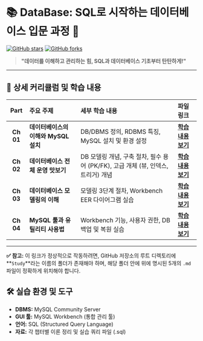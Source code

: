 # 📚 DataBase: SQL로 시작하는 데이터베이스 입문 과정 🚀

[![GitHub stars](https://img.shields.io/github/stars/parksuejin1026/DataBase?style=social)](https://github.com/parksuejin1026/DataBase/stargazers)
[![GitHub forks](https://img.shields.io/github/forks/parksuejin1026/DataBase?style=social)](https://github.com/parksuejin1026/DataBase/network/members)

> **"데이터를 이해하고 관리하는 힘, SQL과 데이터베이스 기초부터 탄탄하게!"**

---

## 📖 상세 커리큘럼 및 학습 내용

| Part | 주요 주제 | 세부 학습 내용 | 파일 링크 |
| :---: | :--- | :--- | :--- |
| **Ch 01** | **데이터베이스의 이해와 MySQL 설치** | DB/DBMS 정의, RDBMS 특징, MySQL 설치 및 환경 설정 | **[학습 내용 보기](Study/CH01.md)** |
| **Ch 02** | **데이터베이스 전체 운영 맛보기** | DB 모델링 개념, 구축 절차, 필수 용어 (PK/FK), 고급 개체 (뷰, 인덱스, 트리거) 개념 | **[학습 내용 보기](Study/CH02.md)** |
| **Ch 03** | **데이터베이스 모델링의 이해** | 모델링 3단계 절차, Workbench EER 다이어그램 실습 | **[학습 내용 보기](Study/CH03.md)** |
| **Ch 04** | **MySQL 툴과 유틸리티 사용법** | Workbench 기능, 사용자 권한, DB 백업 및 복원 실습 | **[학습 내용 보기](Study/CH04.md)** || **Ch 05** | **데이터 검색과 그루핑** | `SELECT`, `WHERE`, `GROUP BY`, `HAVING` 절 활용 | **[학습 내용 보기](Study/CH05.md)** |

---

**✅ 참고:** 이 링크가 정상적으로 작동하려면, GitHub 저장소의 루트 디렉토리에 **`Study`**라는 이름의 폴더가 존재해야 하며, 해당 폴더 안에 위에 명시된 5개의 `.md` 파일이 정확하게 위치해야 합니다.

## 🛠️ 실습 환경 및 도구

* **DBMS:** MySQL Community Server
* **GUI 툴:** MySQL Workbench (통합 관리 툴)
* **언어:** SQL (Structured Query Language)
* **자료:** 각 챕터별 이론 정리 및 실습 쿼리 파일 (.sql)
